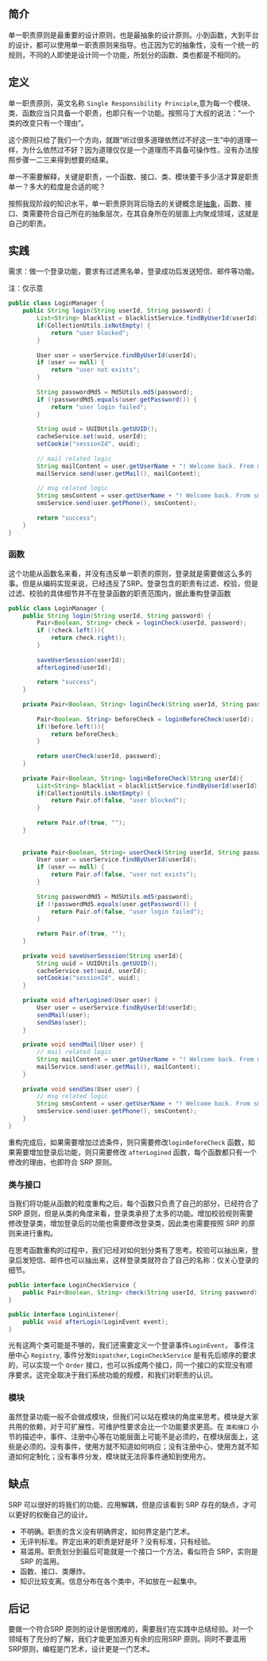 ## 简介

单一职责原则是最重要的设计原则，也是最抽象的设计原则。小到函数，大到平台的设计，都可以使用单一职责原则来指导。也正因为它的抽象性，没有一个统一的规则，不同的人即使是设计同一个功能，所划分的函数、类也都是不相同的。

## 定义

单一职责原则，英文名称 `Single Responsibility Principle`,意为每一个模块、类、函数应当只具备一个职责，也即只有一个功能。按照马丁大叔的说法：“一个类的改变只有一个理由”。

这个原则只给了我们一个方向，就跟“听过很多道理依然过不好这一生”中的道理一样，为什么依然过不好？因为道理仅仅是一个道理而不具备可操作性，没有办法按照步骤一二三来得到想要的结果。

单一不需要解释，关键是职责，一个函数、接口、类、模块要干多少活才算是职责单一？多大的粒度是合适的呢？

按照我现阶段的知识水平，单一职责原则背后隐去的关键概念是[抽象](https://my.oschina.net/liufq/blog/3043509)，函数、接口、类需要符合自己所在的抽象层次，在其自身所在的层面上内聚成领域，这就是自己的职责。

## 实践

需求：做一个登录功能，要求有过滤黑名单，登录成功后发送短信、邮件等功能。

注：仅示意
```java
public class LoginManager {
    public String login(String userId, String password) {
        List<String> blacklist = blacklistService.findByUserId(userId);
        if(CollectionUtils.isNotEmpty) {
            return "user blocked";
        }
        
        User user = userService.findByUserId(userId);
        if (user == null) {
            return "user not exists";
        }
        
        String passwordMd5 = Md5Utils.md5(password);
        if (!passwordMd5.equals(user.getPassword()) {
            return "user login failed";
        }
        
        String uuid = UUIDUtils.getUUID();
        cacheService.set(uuid, userId);
        setCookie("sessionId", uuid);
        
        // mail related logic
        String mailContent = user.getUserName + "! Welcome back. From mail."
        mailService.send(user.getMail(), mailContent);
        
        // msg related logic
        String smsContent = user.getUserName + "! Welcome back. From sms."
        smsService.send(user.getPhone(), smsContent);
        
        return "success";
    }
}

```

### 函数

这个功能从函数名来看，并没有违反单一职责的原则，登录就是需要做这么多的事。但是从编码实现来说，已经违反了SRP。登录包含的职责有过滤、校验，但是过滤、校验的具体细节并不在登录函数的职责范围内，据此重构登录函数

```java
public class LoginManager {
    public String login(String userId, String password) {
        Pair<Boolean, String> check = loginCheck(userId, password);
        if (!check.left()){
            return check.right();
        }
        
        saveUserSesssion(userId);
        afterLogined(userId);
        
        return "success";
    }
    
    private Pair<Boolean, String> loginCheck(String userId, String password) {
        
        Pair<Boolean. String> beforeCheck = loginBeforeCheck(userId);
        if(!before.left()){
            return beforeCheck;
        }
        
        return userCheck(userId, password);
    }
    
    private Pair<Boolean, String> loginBeforeCheck(String userId){
        List<String> blacklist = blacklistService.findByUserId(userId);
        if(CollectionUtils.isNotEmpty) {
            return Pair.of(false, "user blocked");
        }
        
        return Pair.of(true, "");
    }
    
    
    private Pair<Boolean, String> userCheck(String userId, String password){
        User user = userService.findByUserId(userId);
        if (user == null) {
            return Pair.of(false, "user not exists");
        }
        
        String passwordMd5 = Md5Utils.md5(password);
        if (!passwordMd5.equals(user.getPassword()) {
            return Pair.of(false, "user login failed");
        }
        
        return Pair.of(true, "");
    }
    
    private void saveUserSesssion(String userId){
        String uuid = UUIDUtils.getUUID();
        cacheService.set(uuid, userId);
        setCookie("sessionId", uuid);
    }
    
    private void afterLogined(User user) {
        User user = userService.findByUserId(userId);
        sendMail(user);
        sendSms(user);
    }
    
    private void sendMail(User user) {
        // mail related logic
        String mailContent = user.getUserName + "! Welcome back. From mail."
        mailService.send(user.getMail(), mailContent);
    }
    
    private void sendSms(User user) {
        // msg related logic
        String smsContent = user.getUserName + "! Welcome back. From sms."
        smsService.send(user.getPhone(), smsContent);
    }
}
```

重构完成后，如果需要增加过滤条件，则只需要修改`loginBeforeCheck` 函数，如果需要增加登录后功能，则只需要修改 `afterLogined` 函数，每个函数都只有一个修改的理由，也即符合 SRP 原则。

### 类与接口

当我们将功能从函数的粒度重构之后，每个函数只负责了自己的部分，已经符合了 SRP 原则，但是从类的角度来看，登录类承担了太多的功能。增加校验规则需要修改登录类，增加登录后的功能也需要修改登录类，因此类也需要按照 SRP 的原则来进行重构。

在思考函数重构的过程中，我们已经对如何划分类有了思考。校验可以抽出来，登录后发短信、邮件也可以抽出来，这样登录类就符合了自己的名称：仅关心登录的细节。

```java
public interface LoginCheckService {
    public Pair<Boolean, String> check(String userId, String password);
}

public interface LoginListener{
    public void afterLogin(LoginEvent event);
}
```

光有这两个类可能是不够的，我们还需要定义一个登录事件`LoginEvent`， 事件注册中心 `Registry`, 事件分发`Dispatcher`, `LoginCheckService` 是有先后顺序的要求的，可以实现一个 `Order` 接口，也可以拆成两个接口，同一个接口的实现没有顺序要求。这完全取决于我们系统功能的规模，和我们对职责的认识。

### 模块

虽然登录功能一般不会做成模块，但我们可以站在模块的角度来思考。模块是大家共用的依赖，对于可扩展性、可维护性要求会比一个功能要求更高。在 `类和接口` 小节的描述中，事件、注册中心等在功能层面上可能不是必须的，在模块层面上，这些是必须的。没有事件，使用方就不知道如何响应；没有注册中心，使用方就不知道如何定制化；没有事件分发，模块就无法将事件通知到使用方。


## 缺点

SRP 可以很好的将我们的功能、应用解耦，但是应该看到 SRP 存在的缺点，才可以更好的权衡自己的设计。

- 不明确。职责的含义没有明确界定，如何界定是门艺术。
- 无评判标准。界定出来的职责是好是坏？没有标准，只有经验。
- 易滥用。职责划分到最后可能就是一个接口一个方法，看似符合 SRP，实则是 SRP 的滥用。
- 函数、接口、类爆炸。
- 知识比较支离。信息分布在各个类中，不如放在一起集中。


## 后记

要做一个符合SRP 原则的设计是很困难的，需要我们在实践中总结经验。对一个领域有了充分的了解，我们才能更加游刃有余的应用SRP 原则。同时不要滥用 SRP原则，编程是门艺术，设计更是一门艺术。
